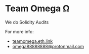 # Team Omega Ω



We do Solidity Audits


For more info:
* [teamomega.eth.link](https://teamomega.eth.link/)
*  omega88888888@protonmail.com 
